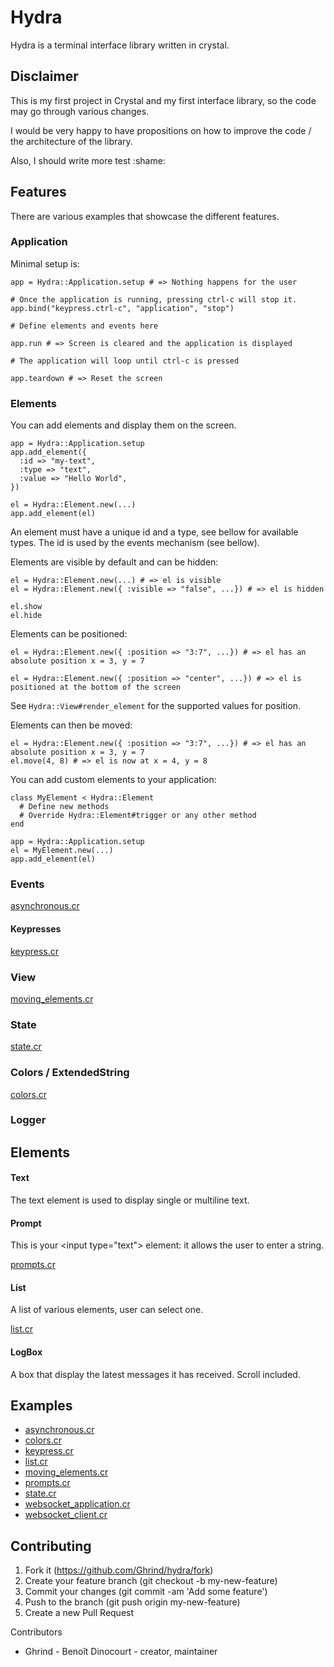 ﻿# Hydra

Hydra is a terminal interface library written in crystal.

## Disclaimer

This is my first project in Crystal and my first interface library, so the code may go through various changes.

I would be very happy to have propositions on how to improve the code / the architecture of the library.

Also, I should write more test :shame:

## Features

There are various examples that showcase the different features.

### Application

Minimal setup is:

    app = Hydra::Application.setup # => Nothing happens for the user

    # Once the application is running, pressing ctrl-c will stop it.
    app.bind("keypress.ctrl-c", "application", "stop")

    # Define elements and events here

    app.run # => Screen is cleared and the application is displayed

    # The application will loop until ctrl-c is pressed

    app.teardown # => Reset the screen

### Elements

You can add elements and display them on the screen.

    app = Hydra::Application.setup
    app.add_element({
      :id => "my-text",
      :type => "text",
      :value => "Hello World",
    })

    el = Hydra::Element.new(...)
    app.add_element(el)

An element must have a unique id and a type, see bellow for available types.
The id is used by the events mechanism (see bellow).

Elements are visible by default and can be hidden:

    el = Hydra::Element.new(...) # => el is visible
    el = Hydra::Element.new({ :visible => "false", ...}) # => el is hidden

    el.show
    el.hide

Elements can be positioned:

    el = Hydra::Element.new({ :position => "3:7", ...}) # => el has an absolute position x = 3, y = 7

    el = Hydra::Element.new({ :position => "center", ...}) # => el is positioned at the bottom of the screen

See `Hydra::View#render_element` for the supported values for position.

Elements can then be moved:

    el = Hydra::Element.new({ :position => "3:7", ...}) # => el has an absolute position x = 3, y = 7
    el.move(4, 8) # => el is now at x = 4, y = 8

You can add custom elements to your application:

    class MyElement < Hydra::Element
      # Define new methods
      # Override Hydra::Element#trigger or any other method
    end

    app = Hydra::Application.setup
    el = MyElement.new(...)
    app.add_element(el)

### Events

[asynchronous.cr](examples/asynchronous.cr)

#### Keypresses

[keypress.cr](examples/keypress.cr)

### View

[moving_elements.cr](examples/moving_elements.cr)

### State

[state.cr](examples/state.cr)

### Colors / ExtendedString

[colors.cr](examples/colors.cr)

### Logger

## Elements

#### Text

The text element is used to display single or multiline text.

#### Prompt

This is your &lt;input type="text"> element: it allows the user to enter a string.

[prompts.cr](examples/promps.cr)

#### List

A list of various elements, user can select one.

[list.cr](examples/list.cr)

#### LogBox

A box that display the latest messages it has received. Scroll included.

## Examples

* [asynchronous.cr](examples/asynchronous.cr)
* [colors.cr](examples/colors.cr)
* [keypress.cr](examples/keypress.cr)
* [list.cr](examples/list.cr)
* [moving_elements.cr](examples/moving_elements.cr)
* [prompts.cr](examples/promps.cr)
* [state.cr](examples/state.cr)
* [websocket_application.cr](examples/websocket_application)
* [websocket_client.cr](examples/websocket_client)

## Contributing

1. Fork it (https://github.com/Ghrind/hydra/fork)
2. Create your feature branch (git checkout -b my-new-feature)
3. Commit your changes (git commit -am 'Add some feature')
4. Push to the branch (git push origin my-new-feature)
5. Create a new Pull Request

Contributors

* Ghrind - Benoît Dinocourt - creator, maintainer
